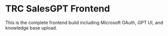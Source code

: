 # TRC SalesGPT Frontend
This is the complete frontend build including Microsoft OAuth, GPT UI, and knowledge base upload.